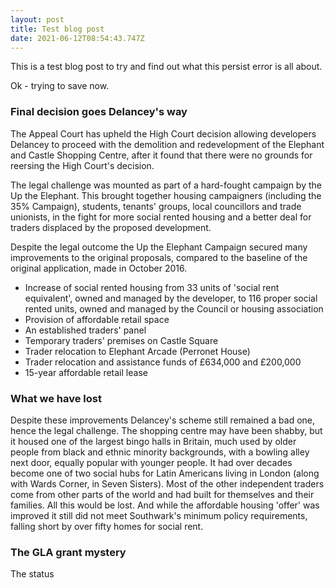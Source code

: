 ```yaml
---
layout: post
title: Test blog post
date: 2021-06-12T08:54:43.747Z
---
```

This is a test blog post to try and find out what this persist error is all about.

Ok - trying to save now.

### Final decision goes Delancey's way

The Appeal Court has upheld the High Court decision allowing developers Delancey to proceed with the demolition and redevelopment of the Elephant and Castle Shopping Centre, after it found that there were no grounds for reersing the High Court's decision.

The legal challenge was mounted as part of a hard-fought campaign by the Up the Elephant.  This brought together housing campaigners (including the 35% Campaign), students, tenants' groups, local councillors and trade unionists, in the fight for more social rented housing and a better deal for traders displaced by the proposed development.

Despite the legal outcome the Up the Elephant Campaign secured many improvements to the original proposals, compared to the baseline of the original application, made in October 2016.

* Increase of social rented housing from 33 units of 'social rent equivalent', owned and managed by the developer, to 116 proper social rented units, owned and managed by the Council or housing association
* Provision of affordable retail space
* An established traders' panel
* Temporary traders' premises on Castle Square
* Trader relocation to Elephant Arcade (Perronet House)
* Trader relocation and assistance funds of £634,000 and £200,000
* 15-year affordable retail lease

### What we have lost

Despite these improvements Delancey's scheme still remained a bad one, hence the legal challenge.  The shopping centre may have been shabby, but it housed one of the largest bingo halls in Britain, much used by older people from black and ethnic minority backgrounds, with a bowling alley next door, equally popular with younger people.  It had over decades become one of two social hubs for Latin Americans living in London (along with Wards Corner, in Seven Sisters).  Most of the other independent traders come from other parts of the world and had built for themselves and their families.  All this would be lost.  And while the affordable housing 'offer' was improved it still did not meet Southwark's minimum policy requirements, falling short by over fifty homes for social rent.

### The GLA grant mystery

The status









###